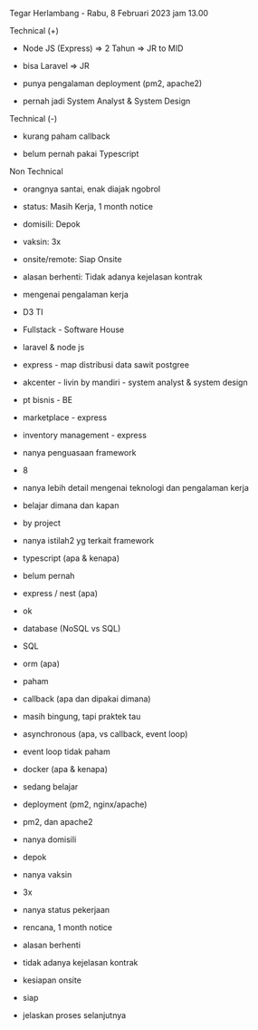 Tegar Herlambang - Rabu, 8 Februari 2023 jam 13.00  

  

Technical (+)  

- Node JS (Express) => 2 Tahun => JR to MID  
    
- bisa Laravel => JR   
    
- punya pengalaman deployment (pm2, apache2)  
    
- pernah jadi System Analyst & System Design  
    

Technical (-)  

- kurang paham callback  
    
- belum pernah pakai Typescript  
    

Non Technical  

- orangnya santai, enak diajak ngobrol  
    
- status: Masih Kerja, 1 month notice  
    
- domisili: Depok  
    
- vaksin: 3x  
    
- onsite/remote: Siap Onsite  
    
- alasan berhenti: Tidak adanya kejelasan kontrak  
    

  

  

- mengenai pengalaman kerja  
    

- D3 TI  
    
- Fullstack - Software House  
    

- laravel & node js  
    
- express - map distribusi data sawit postgree  
    

- akcenter - livin by mandiri - system analyst & system design  
    
- pt bisnis - BE  
    

- marketplace - express  
    
- inventory management - express  
    

- nanya penguasaan framework  
    

- 8  
    

- nanya lebih detail mengenai teknologi dan pengalaman kerja  
    
- belajar dimana dan kapan  
    

- by project  
    

- nanya istilah2 yg terkait framework  
    

- typescript (apa & kenapa)  
    

- belum pernah  
    

- express / nest (apa)  
    

- ok  
    

- database (NoSQL vs SQL)  
    

- SQL  
    

- orm (apa)  
    

- paham  
    

- callback (apa dan dipakai dimana)  
    

- masih bingung, tapi praktek tau  
    

- asynchronous (apa, vs callback, event loop)  
    

- event loop tidak paham  
    

- docker (apa & kenapa)  
    

- sedang belajar  
    

- deployment (pm2, nginx/apache)  
    

- pm2, dan apache2  
    

- nanya domisili  
    

- depok  
    

- nanya vaksin  
    

- 3x  
    

- nanya status pekerjaan  
    

- rencana, 1 month notice  
    

- alasan berhenti  
    

- tidak adanya kejelasan kontrak  
    

- kesiapan onsite  
    

- siap  
    

- jelaskan proses selanjutnya